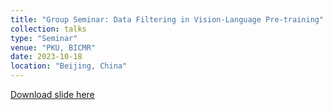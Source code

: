 ```yaml
---
title: "Group Seminar: Data Filtering in Vision-Language Pre-training"
collection: talks
type: "Seminar"
venue: "PKU, BICMR"
date: 2023-10-18
location: "Beijing, China"
---
```


[Download slide here](https://yangpupku.github.io/files/talks/Data%20Filtering%20in%20Vision-Language%20Pre-training.pdf)
